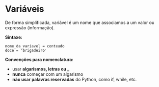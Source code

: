 # Variáveis

De forma simplificada, variável é um nome que associamos a um valor ou expressão (informação).

**Sintaxe:**

```
nome_da_variavel = conteudo
doce = 'brigadeiro'
```

**Convenções para nomenclatura:**

- usar **algarismos, letras ou \_**
- **nunca** começar com um algarismo
- **não usar palavras reservadas** do Python, como if, while, etc.
